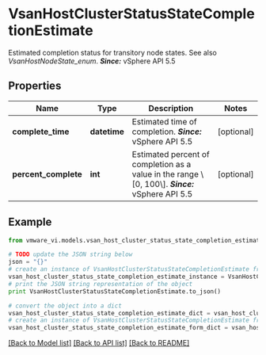 # VsanHostClusterStatusStateCompletionEstimate

Estimated completion status for transitory node states.  See also *VsanHostNodeState_enum*.  ***Since:*** vSphere API 5.5 

## Properties
Name | Type | Description | Notes
------------ | ------------- | ------------- | -------------
**complete_time** | **datetime** | Estimated time of completion.  ***Since:*** vSphere API 5.5  | [optional] 
**percent_complete** | **int** | Estimated percent of completion as a value in the range \\[0, 100\\].  ***Since:*** vSphere API 5.5  | [optional] 

## Example

```python
from vmware_vi.models.vsan_host_cluster_status_state_completion_estimate import VsanHostClusterStatusStateCompletionEstimate

# TODO update the JSON string below
json = "{}"
# create an instance of VsanHostClusterStatusStateCompletionEstimate from a JSON string
vsan_host_cluster_status_state_completion_estimate_instance = VsanHostClusterStatusStateCompletionEstimate.from_json(json)
# print the JSON string representation of the object
print VsanHostClusterStatusStateCompletionEstimate.to_json()

# convert the object into a dict
vsan_host_cluster_status_state_completion_estimate_dict = vsan_host_cluster_status_state_completion_estimate_instance.to_dict()
# create an instance of VsanHostClusterStatusStateCompletionEstimate from a dict
vsan_host_cluster_status_state_completion_estimate_form_dict = vsan_host_cluster_status_state_completion_estimate.from_dict(vsan_host_cluster_status_state_completion_estimate_dict)
```
[[Back to Model list]](../README.md#documentation-for-models) [[Back to API list]](../README.md#documentation-for-api-endpoints) [[Back to README]](../README.md)


